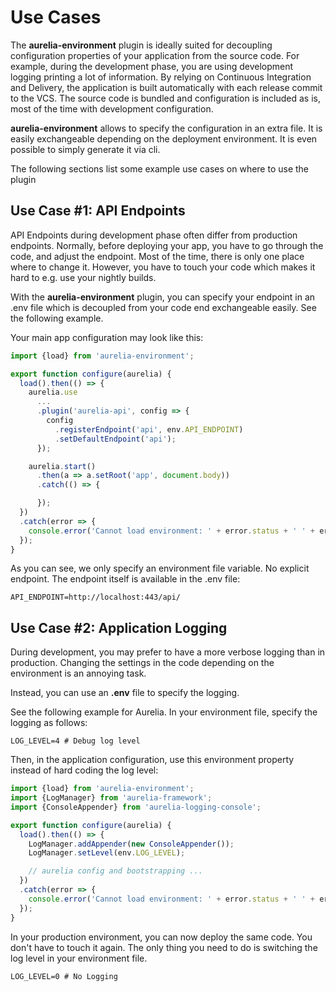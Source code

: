 # Use Cases

The **aurelia-environment** plugin is ideally suited for decoupling configuration properties of your application from the source code. For example, during the development phase, you are using development logging printing a lot of information. By relying on Continuous Integration and Delivery, the application is built automatically with each release commit to the VCS. The source code is bundled and configuration is included as is, most of the time with development configuration.

**aurelia-environment** allows to specify the configuration in an extra file. It is easily exchangeable depending on the deployment environment. It is even possible to simply generate it via cli.

The following sections list some example use cases on where to use the plugin

## Use Case #1: API Endpoints

API Endpoints during development phase often differ from production endpoints. Normally, before deploying your app, you have to go through the code, and adjust the endpoint.
Most of the time, there is only one place where to change it. However, you have to touch your code which makes it hard to e.g. use your nightly builds.

With the **aurelia-environment** plugin, you can specify your endpoint in an .env file which is decoupled from your code end exchangeable easily. See the following example.

Your main app configuration may look like this:

```javascript
import {load} from 'aurelia-environment';

export function configure(aurelia) {
  load().then(() => {
    aurelia.use
      ...
      .plugin('aurelia-api', config => {
        config
          .registerEndpoint('api', env.API_ENDPOINT)
          .setDefaultEndpoint('api');
      });

    aurelia.start()
      .then(a => a.setRoot('app', document.body))
      .catch(() => {

      });
  })
  .catch(error => {
    console.error('Cannot load environment: ' + error.status + ' ' + error.statusText);
  });
}
```

As you can see, we only specify an environment file variable. No explicit endpoint. The endpoint itself is available in the .env file:

```
API_ENDPOINT=http://localhost:443/api/
```

## Use Case #2: Application Logging

During development, you may prefer to have a more verbose logging than in production. Changing the settings in the code depending on the environment is an annoying task.

Instead, you can use an **.env** file to specify the logging. 

See the following example for Aurelia. In your environment file, specify the logging as follows:

```
LOG_LEVEL=4 # Debug log level
```

Then, in the application configuration, use this environment property instead of hard coding the log level:

```javascript
import {load} from 'aurelia-environment';
import {LogManager} from 'aurelia-framework';
import {ConsoleAppender} from 'aurelia-logging-console';

export function configure(aurelia) {
  load().then(() => {
    LogManager.addAppender(new ConsoleAppender());
    LogManager.setLevel(env.LOG_LEVEL);

    // aurelia config and bootstrapping ...
  })
  .catch(error => {
    console.error('Cannot load environment: ' + error.status + ' ' + error.statusText);
  });
}
```

In your production environment, you can now deploy the same code. You don't have to touch it again. The only thing you need to do is switching the log level in your environment file.

```
LOG_LEVEL=0 # No Logging
```
